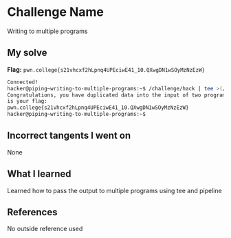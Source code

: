 # Challenge Name
Writing to multiple programs

## My solve
**Flag:** `pwn.college{s21vhcxf2hLpnq4UPEciwE41_10.QXwgDN1wSOyMzNzEzW}`

```bash
Connected!
hacker@piping~writing-to-multiple-programs:~$ /challenge/hack | tee >(/challenge/the) | /challenge/planet
Congratulations, you have duplicated data into the input of two programs! Here
is your flag:
pwn.college{s21vhcxf2hLpnq4UPEciwE41_10.QXwgDN1wSOyMzNzEzW}
hacker@piping~writing-to-multiple-programs:~$
```
## Incorrect tangents I went on
None

## What I learned
Learned how to pass the output to multiple programs using tee and pipeline

## References 
No outside reference used